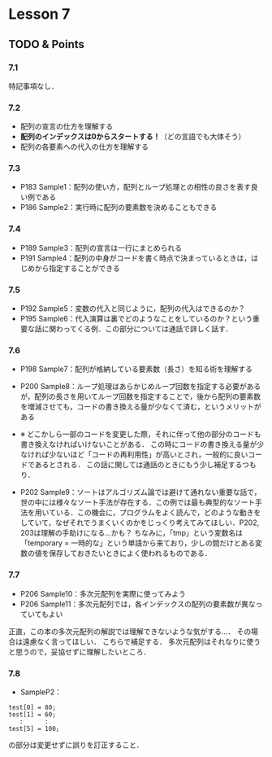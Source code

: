 # Lesson 7

## TODO & Points

### 7.1
特記事項なし．

### 7.2
- 配列の宣言の仕方を理解する
- **配列のインデックスは0からスタートする！**（どの言語でも大体そう）
- 配列の各要素への代入の仕方を理解する

### 7.3
- P183 Sample1：配列の使い方，配列とループ処理との相性の良さを表す良い例である
- P186 Sample2：実行時に配列の要素数を決めることもできる

### 7.4
- P189 Sample3：配列の宣言は一行にまとめられる
- P191 Sample4：配列の中身がコードを書く時点で決まっているときは，はじめから指定することができる

### 7.5
- P192 Sample5：変数の代入と同じように，配列の代入はできるのか？
- P195 Sample6：代入演算は裏でどのようなことをしているのか？という重要な話に関わってくる例．この部分については通話で詳しく話す．

### 7.6
- P198 Sample7：配列が格納している要素数（長さ）を知る術を理解する
- P200 Sample8：ループ処理はあらかじめループ回数を指定する必要があるが，配列の長さを用いてループ回数を指定することで，後から配列の要素数を増減させても，コードの書き換える量が少なくて済む，というメリットがある

- ※ どこかしら一部のコードを変更した際，それに伴って他の部分のコードも書き換えなければいけないことがある．
この時にコードの書き換える量が少なければ少ないほど「コードの再利用性」が高いとされ，一般的に良いコードであるとされる．
この話に関しては通話のときにもう少し補足するつもり．

- P202 Sample9：ソートはアルゴリズム論では避けて通れない重要な話で，世の中には様々なソート手法が存在する．この例では最も典型的なソート手法を用いている．この機会に，プログラムをよく読んで，どのような動きをしていて，なぜそれでうまくいくのかをじっくり考えてみてほしい．P202, 203は理解の手助けになる…かも？ ちなみに，「tmp」という変数名は「temporary = 一時的な」という単語から来ており，少しの間だけとある変数の値を保存しておきたいときによく使われるものである．

### 7.7
- P206 Sample10：多次元配列を実際に使ってみよう
- P206 Sample11：多次元配列では，各インデックスの配列の要素数が異なっていてもよい

正直，この本の多次元配列の解説では理解できないような気がする…．
その場合は遠慮なく言ってほしい．
こちらで補足する．
多次元配列はそれなりに使うと思うので，妥協せずに理解したいところ．

### 7.8
- SampleP2：
```
test[0] = 80;
test[1] = 60;
   :      :
test[5] = 100;
```
の部分は変更せずに誤りを訂正すること．

